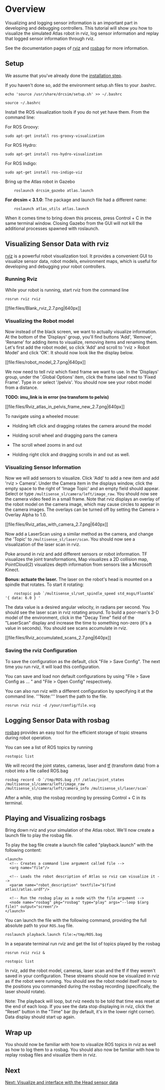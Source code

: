 #  Overview

Visualizing and logging sensor information is an important part in developing and debugging controllers. This tutorial will show you how to visualize the simulated Atlas robot in rviz, log sensor information and replay that logged sensor information through rviz.

See the documentation pages of [rviz](http://www.ros.org/wiki/rviz) and [rosbag](http://www.ros.org/wiki/rosbag) for more information.

## Setup

We assume that you've already done the [installation step](https://gazebosim.org/tutorials/).

If you haven't done so, add the environment setup.sh files to your .bashrc.

~~~
echo 'source /usr/share/drcsim/setup.sh' >> ~/.bashrc
~~~

~~~
source ~/.bashrc
~~~

Install the ROS visualization tools if you do not yet have them. From the command line:

  For ROS Groovy:

~~~
sudo apt-get install ros-groovy-visualization
~~~

  For ROS Hydro:

~~~
sudo apt-get install ros-hydro-visualization
~~~

  For ROS Indigo:

~~~
sudo apt-get install ros-indigo-viz
~~~

Bring up the Atlas robot in Gazebo

        roslaunch drcsim_gazebo atlas.launch

  **For drcsim < 3.1.0**: The package and launch file had a different name:

        roslaunch atlas_utils atlas.launch

When it comes time to bring down this process, press Control + C in the same terminal window. Closing Gazebo from the GUI will not kill the additional processes spawned with roslaunch.

## Visualizing Sensor Data with rviz

[rviz](http://www.ros.org/wiki/rviz) is a powerful robot visualization tool. It provides a convenient GUI to visualize sensor data, robot models, environment maps, which is useful for developing and debugging your robot controllers.

### Running Rviz ###
While your robot is running, start rviz from the command line

~~~
rosrun rviz rviz
~~~

[[file:files/Blank_rviz_2.7.png|640px]]

### Visualizing the Robot model

Now instead of the black screen, we want to actually visualize information. At the bottom of the 'Displays' group, you'll find buttons 'Add', 'Remove', 'Rename' for adding items to visualize, removing items and renaming them. Let's first add the robot model, so click 'Add' and scroll to 'rviz > Robot Model' and click 'OK'. It should now look like the display below.


[[file:files/robot_model_2.7.png|640px]]


We now need to tell rviz which fixed frame we want to use. In the 'Displays' group, under the '.Global Options' item, click the frame label next to 'Fixed Frame'. Type in or select '/pelvis'. You should now see your robot model from a distance.

**TODO: imu_link is in error (no transform to pelvis)**

[[file:files/Rviz_atlas_in_pelvis_frame_new_2.7.png|640px]]


To navigate using a wheeled mouse:

 * Holding left click and dragging rotates the camera around the model

 * Holding scroll wheel and dragging pans the camera

 * The scroll wheel zooms in and out

 * Holding right click and dragging scrolls in and out as well.

### Visualizing Sensor Information

Now we will add sensors to visualize. Click 'Add' to add a new item and add 'rviz > Camera'. Under the Camera item in the displays window, click the empty space to the right of 'Image Topic' and an empty field should appear. Select or type `/multisense_sl/camera/left/image_raw`. You should now see the camera video feed in a small frame. Note that rviz displays an overlay of the robot model on the camera image, which may cause circles to appear in the camera images. The overlays can be turned off by setting the Camera > Overlay Alpha to 1.0.

[[file:files/Rviz_atlas_with_camera_2.7.png|640px]]

Now add a LaserScan using a similar method as the camera, and change the 'Topic' to `/multisense_sl/laser/scan`. You should now see a visualization of the laser scan in rviz.

Poke around in rviz and add different sensors or robot information. TF visualizes the joint transformations, Map visualizes a 2D collision map, PointCloud(2) visualizes depth information from sensors like a Microsoft Kinect.

**Bonus: actuate the laser.**  The laser on the robot's head is mounted on a spindle that rotates.  To start it rotating:

        rostopic pub `/multisense_sl/set_spindle_speed std_msgs/Float64` '{ data: 6.0 } '

The data value is a desired angular velocity, in radians per second.  You should see the laser scan in rviz rotating around.  To build a poor-man's 3-D model of the environment, click in the "Decay Time" field of the "LaserScan" display and increase the time to something non-zero (it's a value in seconds).  You should see scans accumulate in rviz.

[[file:files/Rviz_accumulated_scans_2.7.png|640px]]

### Saving the rviz Configuration

To save the configuration as the default, click "File > Save Config". The next time you run rviz, it will load this configuration.

You can save and load non default configurations by using "File > Save Config as ... " and "File > Open Config" respectively.

You can also run rviz with a different configuration by specifying it at the command line. '''Note:''' Insert the path to the file.

~~~
rosrun rviz rviz -d /your/config/file.vcg
~~~

## Logging Sensor Data with rosbag

[rosbag](http://www.ros.org/wiki/rosbag) provides an easy tool for the efficient storage of topic streams during robot operation.

You can see a list of ROS topics by running

~~~
rostopic list
~~~

We will record the joint states, cameras, laser and [tf](http://www.ros.org/wiki/tf) (transform data) from a robot into a file called ROS.bag

~~~
rosbag record -O `/tmp/ROS.bag /tf /atlas/joint_states /multisense_sl/camera/left/image_raw /multisense_sl/camera/left/camera_info /multisense_sl/laser/scan`
~~~

After a while, stop the rosbag recording by pressing Control + C in its terminal.

## Playing and Visualizing rosbags

Bring down rviz and your simulation of the Atlas robot. We'll now create a launch file to play the rosbag file.

To play the bag file create a launch file called "playback.launch" with the following content:

~~~
<launch>
  <!-- Creates a command line argument called file -->
  <arg name="file"/>

  <!-- Loads the robot description of Atlas so rviz can visualize it -->
  <param name="robot_description" textfile="$(find atlas)/atlas.urdf"/>

  <!-- Run the rosbag play as a node with the file argument -->
  <node name="rosbag" pkg="rosbag" type="play" args="--loop $(arg file)" output="screen"/>
</launch>
~~~

You can launch the file with the following command, providing the full absolute path to your `ROS.bag` file.

~~~
roslaunch playback.launch file:=/tmp/ROS.bag
~~~

In a separate terminal run rviz and get the list of topics played by the rosbag

~~~
rosrun rviz rviz &
~~~

~~~
rostopic list
~~~

In rviz, add the robot model, cameras, laser scan and the tf if they weren't saved in your configuration. These streams should now be visualized in rviz as if the robot were running. You should see the robot model itself move to the positions you commanded during the rosbag recording (specifically, the laser should rotate).

Note: The playback will loop, but rviz needs to be told that time was reset at the end of each loop.  If you see the data stop displaying in rviz, click the "Reset" button in the "Time" bar (by default, it's in the lower right corner).  Data display should start up again.

## Wrap up

You should now be familiar with how to visualize ROS topics in rviz as well as how to log them to a rosbag. You should also now be familiar with how to replay rosbag files and visualize them in rviz.

## Next

[Next: Visualize and interface with the Head sensor data](http://gazebosim.org/tutorials/?tut=drcsim_multisense)
